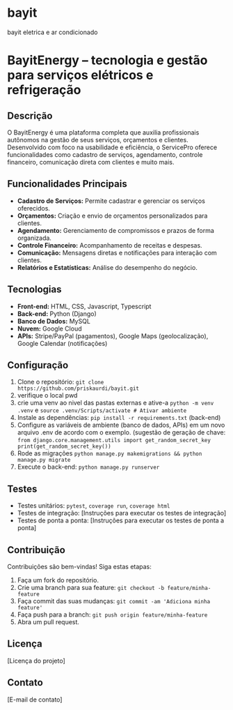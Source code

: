 # bayit
bayit eletrica e ar condicionado

# BayitEnergy – tecnologia e gestão  para serviços elétricos e refrigeração 

## Descrição

O BayitEnergy é uma plataforma completa que auxilia profissionais autônomos na gestão de seus serviços, orçamentos e clientes. Desenvolvido com foco na usabilidade e eficiência, o ServicePro oferece funcionalidades como cadastro de serviços, agendamento, controle financeiro, comunicação direta com clientes e muito mais.

## Funcionalidades Principais

* **Cadastro de Serviços:** Permite cadastrar e gerenciar os serviços oferecidos.
* **Orçamentos:** Criação e envio de orçamentos personalizados para clientes.
* **Agendamento:** Gerenciamento de compromissos e prazos de forma organizada.
* **Controle Financeiro:** Acompanhamento de receitas e despesas.
* **Comunicação:** Mensagens diretas e notificações para interação com clientes.
* **Relatórios e Estatísticas:** Análise do desempenho do negócio.

## Tecnologias

* **Front-end:** HTML, CSS, Javascript, Typescript
* **Back-end:** Python (Django)
* **Banco de Dados:** MySQL
* **Nuvem:** Google Cloud
* **APIs:** Stripe/PayPal (pagamentos), Google Maps (geolocalização), Google Calendar (notificações)

## Configuração

1.  Clone o repositório: `git clone https://github.com/priskaurdi/bayit.git`
2.  verifique o local pwd
3.  crie uma venv ao nivel das pastas externas e ative-a `python -m venv .venv` e `source .venv/Scripts/activate # Ativar ambiente`
5.  Instale as dependências: `pip install -r requirements.txt` (back-end)
6.  Configure as variáveis de ambiente (banco de dados, APIs) em um novo arquivo .env de acordo com o exemplo. 
    (sugestão de geração de chave: `from django.core.management.utils import get_random_secret_key print(get_random_secret_key())`
7. Rode as migrações `python manage.py makemigrations && python manage.py migrate`
8. Execute o back-end: `python manage.py runserver` 



## Testes

* Testes unitários: `pytest`, `coverage run`, `coverage html`
* Testes de integração: [Instruções para executar os testes de integração]
* Testes de ponta a ponta: [Instruções para executar os testes de ponta a ponta]

## Contribuição

Contribuições são bem-vindas! Siga estas etapas:

1.  Faça um fork do repositório.
2.  Crie uma branch para sua feature: `git checkout -b feature/minha-feature`
3.  Faça commit das suas mudanças: `git commit -am 'Adiciona minha feature'`
4.  Faça push para a branch: `git push origin feature/minha-feature`
5.  Abra um pull request.

## Licença

[Licença do projeto]

## Contato

[E-mail de contato]

